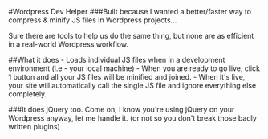 #Wordpress Dev Helper
###Built because I wanted a better/faster way to compress & minify JS files in Wordpress projects...

Sure there are tools to help us do the same thing, but none are as efficient in a real-world Wordpress workflow.

##What it does
    - Loads individual JS files when in a development environment (i.e - your local machine)
    - When you are ready to go live, click 1 button and all your JS files will be minified and joined.
    - When it's live, your site will automatically call the single JS file and ignore everything else completely.

###It does jQuery too.
Come on, I know you're using jQuery on your Wordpress anyway, let me handle it. (or not so you don't break those badly written plugins)